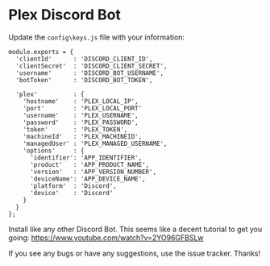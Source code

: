 # Plex Discord Bot

Update the `config\keys.js` file with your information:

```
module.exports = {
  'clientId'      : 'DISCORD_CLIENT_ID',
  'clientSecret'  : 'DISCORD_CLIENT_SECRET',
  'username'      : 'DISCORD_BOT_USERNAME',
  'botToken'      : 'DISCORD_BOT_TOKEN',

  'plex'          : {
    'hostname'    : 'PLEX_LOCAL_IP',
    'port'        : 'PLEX_LOCAL_PORT'
    'username'    : 'PLEX_USERNAME',
    'password'    : 'PLEX_PASSWORD',
    'token'       : 'PLEX_TOKEN',
    'machineId'   : 'PLEX_MACHINEID',
    'managedUser' : 'PLEX_MANAGED_USERNAME',
    'options'     : {
      'identifier': 'APP_IDENTIFIER',
      'product'   : 'APP_PRODUCT_NAME',
      'version'   : 'APP_VERSION_NUMBER',
      'deviceName': 'APP_DEVICE_NAME',
      'platform'  : 'Discord',
      'device'    : 'Discord'
    }
  }
};
```

Install like any other Discord Bot.  This seems like a decent tutorial to get you going: https://www.youtube.com/watch?v=2YO96GFBSLw

If you see any bugs or have any suggestions, use the issue tracker.  Thanks!
